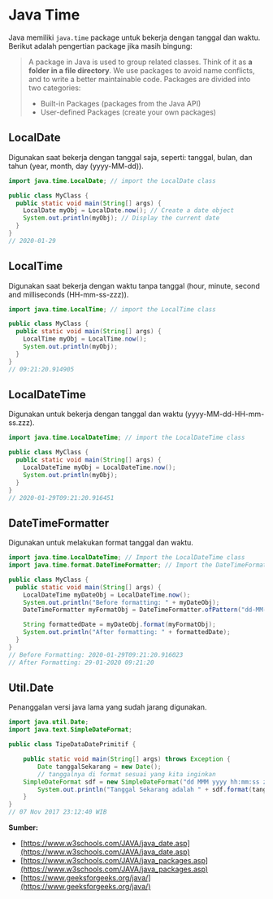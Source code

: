 ﻿# Java Time
Java memiliki `java.time` package untuk bekerja dengan tanggal dan waktu. Berikut adalah pengertian package jika masih bingung:

> A package in Java is used to group related classes. Think of it as **a folder in a file directory**. We use packages to avoid name conflicts, and to write a better maintainable code. Packages are divided into two categories:
> -   Built-in Packages (packages from the Java API)
> -   User-defined Packages (create your own packages)

## LocalDate
Digunakan saat bekerja dengan tanggal saja, seperti: tanggal, bulan, dan tahun (year, month, day (yyyy-MM-dd)).
```java
import java.time.LocalDate; // import the LocalDate class

public class MyClass {
  public static void main(String[] args) {
    LocalDate myObj = LocalDate.now(); // Create a date object
    System.out.println(myObj); // Display the current date
  }
}
// 2020-01-29
``` 

## LocalTime
Digunakan saat bekerja dengan waktu tanpa tanggal (hour, minute, second and milliseconds (HH-mm-ss-zzz)).
```java
import java.time.LocalTime; // import the LocalTime class

public class MyClass {
  public static void main(String[] args) {
    LocalTime myObj = LocalTime.now();
    System.out.println(myObj);
  }
}
// 09:21:20.914905
```

##  LocalDateTime
Digunakan untuk bekerja dengan tanggal dan waktu (yyyy-MM-dd-HH-mm-ss.zzz).
```java
import java.time.LocalDateTime; // import the LocalDateTime class

public class MyClass {
  public static void main(String[] args) {
    LocalDateTime myObj = LocalDateTime.now();
    System.out.println(myObj);
  }
}
// 2020-01-29T09:21:20.916451
```

## DateTimeFormatter
Digunakan untuk melakukan format tanggal dan waktu.
```java
import java.time.LocalDateTime; // Import the LocalDateTime class
import java.time.format.DateTimeFormatter; // Import the DateTimeFormatter class

public class MyClass {
  public static void main(String[] args) {
    LocalDateTime myDateObj = LocalDateTime.now();
    System.out.println("Before formatting: " + myDateObj);
    DateTimeFormatter myFormatObj = DateTimeFormatter.ofPattern("dd-MM-yyyy HH:mm:ss");

    String formattedDate = myDateObj.format(myFormatObj);
    System.out.println("After formatting: " + formattedDate);
  }
}
// Before Formatting: 2020-01-29T09:21:20.916023  
// After Formatting: 29-01-2020 09:21:20
```

## Util.Date
Penanggalan versi java lama yang sudah jarang digunakan.
```java
import java.util.Date;
import java.text.SimpleDateFormat;

public class TipeDataDatePrimitif {

    public static void main(String[] args) throws Exception {
        Date tanggalSekarang = new Date();
        // tanggalnya di format sesuai yang kita inginkan
	SimpleDateFormat sdf = new SimpleDateFormat("dd MMM yyyy hh:mm:ss z");
        System.out.println("Tanggal Sekarang adalah " + sdf.format(tanggalSekarang));
    }
}
// 07 Nov 2017 23:12:40 WIB
```

**Sumber:**
- [https://www.w3schools.com/JAVA/java_date.asp](https://www.w3schools.com/JAVA/java_date.asp)
- [https://www.w3schools.com/JAVA/java_packages.asp](https://www.w3schools.com/JAVA/java_packages.asp)
- [https://www.geeksforgeeks.org/java/](https://www.geeksforgeeks.org/java/)
